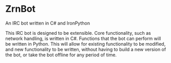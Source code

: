 # ZrnBot
An IRC bot written in C# and IronPython

This IRC bot is designed to be extensible. Core functionality, such as network handling, is written in C#. Functions that the bot can perform will be written in Python. This will allow for existing functionality to be modified, and new functionality to be written, without having to build a new version of the bot, or take the bot offline for any period of time.
